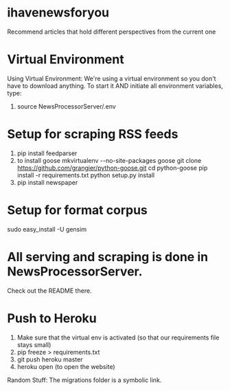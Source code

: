 # ihavenewsforyou
Recommend articles that hold different perspectives from the current one

# Virtual Environment
Using Virtual Environment:
We're using a virtual environment so you don't have to download anything. To start it AND initiate all environment variables, type:

1. source NewsProcessorServer/.env

# Setup for scraping RSS feeds
1. pip install feedparser
2. to install goose
mkvirtualenv --no-site-packages goose
git clone https://github.com/grangier/python-goose.git
cd python-goose
pip install -r requirements.txt
python setup.py install
3. pip install newspaper

# Setup for format corpus
sudo easy_install -U gensim

# All serving and scraping is done in NewsProcessorServer.
Check out the README there.

# Push to Heroku
1) Make sure that the virtual env is activated (so that our requirements file stays small)
2) pip freeze > requirements.txt
3) git push heroku master
4) heroku open (to open the website)

Random Stuff:
The migrations folder is a symbolic link.
